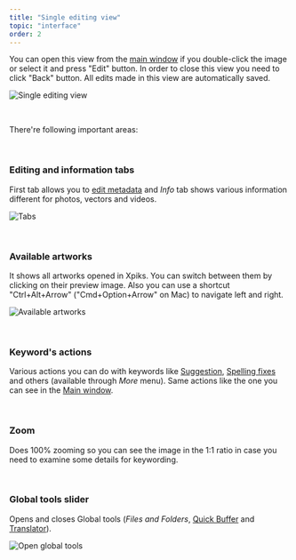 ```yaml
---
title: "Single editing view"
topic: "interface"
order: 2
---
```


You can open this view from the <a href='{{< misc/rel "/tutorials/interface-mainview/" >}}'>main window</a> if you double-click the image or select it and press "Edit" button. In order to close this view you need to click "Back" button. All edits made in this view are automatically saved. 

<p>
  <img alt="Single editing view" src='{{< misc/rel "/images/tutorials/interface/single-artwork-window.png" >}}' class="small-12 large-12" />
</p>

<br />

There're following important areas:

<br />

<h3>Editing and information tabs</h3>

First tab allows you to <a href='{{< misc/rel "/tutorials/basic-editing/" >}}'>edit metadata</a> and _Info_ tab shows various information different for photos, vectors and videos.

<p>
  <img alt="Tabs" src='{{< misc/rel "/images/tutorials/interface/singleview-tabs.png" >}}' class="small-12 large-12" />
</p>

<br />

<h3>Available artworks</h3>

It shows all artworks opened in Xpiks. You can switch between them by clicking on their preview image. Also you can use a shortcut "Ctrl+Alt+Arrow" ("Cmd+Option+Arrow" on Mac) to navigate left and right.

<p>
  <img alt="Available artworks" src='{{< misc/rel "/images/tutorials/interface/singleview-artworks.png" >}}' class="small-12 large-12" />
</p>

<br />

<h3>Keyword's actions</h3>

Various actions you can do with keywords like <a href='{{< misc/rel "/tutorials/keywords-suggestion/" >}}'>Suggestion</a>, <a href='{{< misc/rel "/tutorials/keywords-spelling/" >}}'>Spelling fixes</a> and others (available through _More_ menu). Same actions like the one you can see in the <a href='{{< misc/rel "/tutorials/interface-mainview/" >}}'>Main window</a>.

<br />

<h3>Zoom</h3>

Does 100% zooming so you can see the image in the 1:1 ratio in case you need to examine some details for keywording.

<br />

<h3> Global tools slider</h3>

Opens and closes Global tools (_Files and Folders_, <a href='{{< misc/rel "/tutorials/quickbuffer-overview/" >}}'>Quick Buffer</a> and <a href='{{< misc/rel "/tutorials/translator-overview/" >}}'>Translator</a>).

<p>
  <img alt="Open global tools" src='{{< misc/rel "/images/tutorials/interface/single-edit-slider.gif" >}}' class="small-12 large-12" />
</p>
